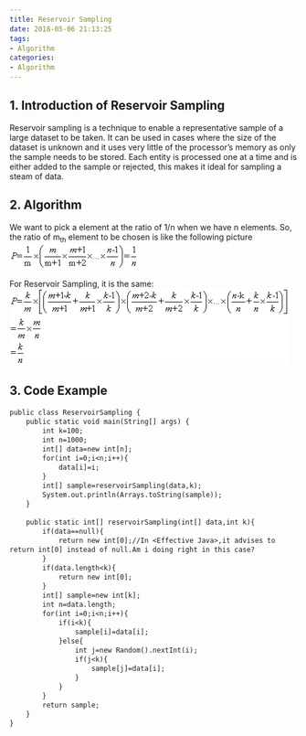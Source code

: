 ```yaml
---
title: Reservoir Sampling
date: 2018-05-06 21:13:25
tags: 
- Algorithm
categories:
- Algorithm
---
```

## 1. Introduction of Reservoir Sampling
Reservoir sampling is a technique to enable a representative sample of a large dataset to be taken. It can be used in cases where the size of the dataset is unknown and it uses very little of the processor’s memory as only the sample needs to be stored. Each entity is processed one at a time and is either added to the sample or rejected, this makes it ideal for sampling a steam of data.

## 2. Algorithm
We want to pick a element at the ratio of 1/n when we have n elements. So, the ratio of m<sub>th</sub> element to be chosen is like the following picture
![](Algorithm-Others-ReservoirSampling/1.gif)


For Reservoir Sampling, it is the same:
![](Algorithm-Others-ReservoirSampling/2.gif)



## 3. Code Example

	public class ReservoirSampling {   
	    public static void main(String[] args) {  
	        int k=100;  
	        int n=1000;  
	        int[] data=new int[n];  
	        for(int i=0;i<n;i++){  
	            data[i]=i;  
	        }  
	        int[] sample=reservoirSampling(data,k);  
	        System.out.println(Arrays.toString(sample));  
	    }  
	      
	    public static int[] reservoirSampling(int[] data,int k){  
	        if(data==null){  
	            return new int[0];//In <Effective Java>,it advises to return int[0] instead of null.Am i doing right in this case?  
	        }  
	        if(data.length<k){  
	            return new int[0];  
	        }  
	        int[] sample=new int[k];  
	        int n=data.length;  
	        for(int i=0;i<n;i++){  
	            if(i<k){  
	                sample[i]=data[i];  
	            }else{  
	                int j=new Random().nextInt(i);  
	                if(j<k){  
	                    sample[j]=data[i];  
	                }  
	            }  
	        }  
	        return sample;  
	    }  
	}  